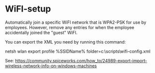 # WiFI-setup
Automatically join a specific WiFI network that is WPA2-PSK for use by employees.  However, remove any entries for when the employee accidentally joined the "guest" WiFI.

You can export the XML you need by running this command:

  netsh wlan export profile %SSIDName% folder=c:\scripts\wifi-config.xml

See:  https://community.spiceworks.com/how_to/24989-export-import-wireless-network-info-on-windows-machines

